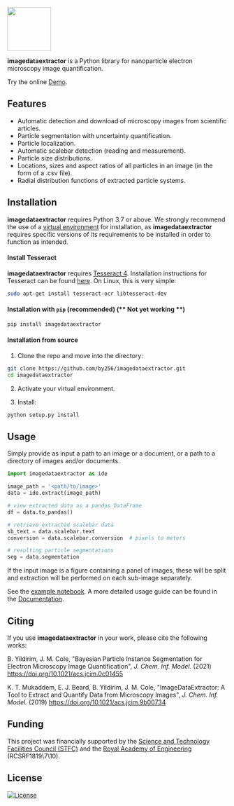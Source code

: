 <img src="./logo.png" height="100">

**imagedataextractor** is a Python library for nanoparticle electron microscopy image quantification.

Try the online [Demo](https://imagedataextractor.org/demo).

## Features

- Automatic detection and download of microscopy images from scientific articles.
- Particle segmentation with uncertainty quantification.
- Particle localization.
- Automatic scalebar detection (reading and measurement).
- Particle size distributions.
- Locations, sizes and aspect ratios of all particles in an image (in the form of a .csv file).
- Radial distribution functions of extracted particle systems.

## Installation

**imagedataextractor** requires Python 3.7 or above. We strongly recommend the use of a [virtual environment](https://packaging.python.org/guides/installing-using-pip-and-virtual-environments/) for installation, as **imagedataextractor** requires specific versions of its requirements to be installed in order to function as intended.

#### Install Tesseract

**imagedataextractor** requires [Tesseract 4](https://tesseract-ocr.github.io/tessdoc/Installation.html). Installation instructions for Tesseract can be found [here](https://tesseract-ocr.github.io/tessdoc/Installation.html). On Linux, this is very simple:

```bash
sudo apt-get install tesseract-ocr libtesseract-dev
```

#### Installation with `pip` (recommended) (** Not yet working **)

```bash
pip install imagedataextractor
```

#### Installation from source

1. Clone the repo and move into the directory:


```bash
git clone https://github.com/by256/imagedataextractor.git
cd imagedataextractor
```

2. Activate your virtual environment.

3. Install:

```bash
python setup.py install
```

## Usage

Simply provide as input a path to an image or a document, or a path to a directory of images and/or documents.

```python
import imagedataextractor as ide

image_path = '<path/to/image>'
data = ide.extract(image_path)

# view extracted data as a pandas DataFrame
df = data.to_pandas()

# retrieve extracted scalebar data
sb_text = data.scalebar.text
conversion = data.scalebar.conversion  # pixels to meters

# resulting particle segmentations
seg = data.segmentation
```

If the input image is a figure containing a panel of images, these will be split and extraction will be performed on each sub-image separately.

See the [example notebook](https://github.com/by256/imagedataextractor/blob/master/examples/example-notebook.ipynb). A more detailed usage guide can be found in the [Documentation](https://imagedataextractor.org/docs/usage).

## Citing

If you use **imagedataextractor** in your work, please cite the following works:


B. Yildirim, J. M. Cole, "Bayesian Particle Instance Segmentation for Electron Microscopy Image Quantification", *J. Chem. Inf. Model.* (2021)  https://doi.org/10.1021/acs.jcim.0c01455

K. T. Mukaddem, E. J. Beard, B. Yildirim, J. M. Cole, "ImageDataExtractor: A Tool to Extract and Quantify Data from Microscopy Images", *J. Chem. Inf. Model.* (2019) https://doi.org/10.1021/acs.jcim.9b00734

## Funding

This project was financially supported by the [Science and Technology Facilities Council (STFC)](https://stfc.ukri.org/) and the [Royal Academy of Engineering](https://www.raeng.org.uk/) (RCSRF1819\7\10).

## License

[![License](http://img.shields.io/:license-mit-blue.svg?style=flat-square)](http://badges.mit-license.org)
